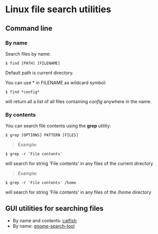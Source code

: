 
# Linux file search utilities

## Command line

### By name

Search files by name:

    $ find [PATH] [FILENAME]

Default path is current directory.

You can use * in FILENAME as wildcard symbol:
    
    $ find *config*

will return all a list of all files containing *config* anywhere in the name.

### By contents

You can search file contents using the **grep** utility:
    
    $ grep [OPTIONS] PATTERN [FILES]

>Example:

    $ grep -r 'File contents'

will search for string 'File contents' in any files of the current directory

>Example:

    $ grep -r 'File contents' /home

will search for string 'File contents' in any files of the /home directory

## GUI utilities for searching files

- By name and contents: [catfish](https://git.xfce.org/apps/catfish/about/)
- By name: [gnome-search-tool](https://gitlab.gnome.org/Archive/gnome-search-tool)

